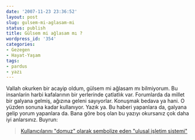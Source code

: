 ```yaml
---
date: '2007-11-23 23:36:52'
layout: post
slug: gulsem-mi-aglasam-mi
status: publish
title: Gülsem mi ağlasam mı ?
wordpress_id: '354'
categories:
- Gezegen
- Hayat-Yaşam
tags:
- pardus
- yazı
---
```


Vallah okurken bir acayip oldum, gülsem mi ağlasam mı bilmiyorum. Bu insanlarin harbi kafalarının bir yerlerinde çatlatlık var. Forumlarda da millet bir galyana gelmiş, ağızına geleni sayıyorlar. Konuşmak bedava ya hani. O yüzden sonuna kadar kullanıyor. Yazık ya. Bu haberi yapanlara da, galyana gelip yorum yapanlara da. Bana göre boş olan bu yazıyı okursanız çok daha iyi anlarsınız. Buyrun:



> [Kullanıcılarını "domuz" olarak sembolize eden "ulusal işletim sistemi"](http://www.tumgazeteler.com/?a=2380823)




